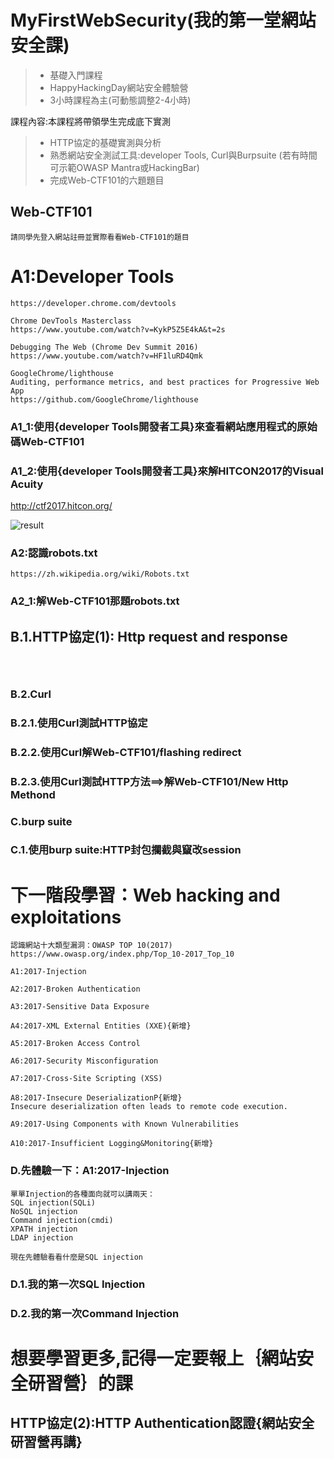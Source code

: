 # MyFirstWebSecurity(我的第一堂網站安全課)

>* 基礎入門課程
>* HappyHackingDay網站安全體驗營
>* 3小時課程為主(可動態調整2-4小時)

課程內容:本課程將帶領學生完成底下實測
>* HTTP協定的基礎實測與分析
>* 熟悉網站安全測試工具:developer Tools, Curl與Burpsuite
  (若有時間可示範OWASP Mantra或HackingBar)
>* 完成Web-CTF101的六題題目

## Web-CTF101
```
請同學先登入網站註冊並實際看看Web-CTF101的題目
```

# A1:Developer Tools
```
https://developer.chrome.com/devtools

Chrome DevTools Masterclass
https://www.youtube.com/watch?v=KykP5Z5E4kA&t=2s

Debugging The Web (Chrome Dev Summit 2016)
https://www.youtube.com/watch?v=HF1luRD4Qmk

GoogleChrome/lighthouse
Auditing, performance metrics, and best practices for Progressive Web App
https://github.com/GoogleChrome/lighthouse
```

### A1_1:使用{developer Tools開發者工具}來查看網站應用程式的原始碼Web-CTF101

### A1_2:使用{developer Tools開發者工具}來解HITCON2017的Visual Acuity

http://ctf2017.hitcon.org/

![result](pic/HITCON2017.png)

### A2:認識robots.txt
```
https://zh.wikipedia.org/wiki/Robots.txt
```

### A2_1:解Web-CTF101那題robots.txt

## B.1.HTTP協定(1): Http request and response

```



```
### B.2.Curl

### B.2.1.使用Curl測試HTTP協定

### B.2.2.使用Curl解Web-CTF101/flashing redirect

### B.2.3.使用Curl測試HTTP方法==>解Web-CTF101/New Http Methond

### C.burp suite

### C.1.使用burp suite:HTTP封包攔截與竄改session


# 下一階段學習：Web hacking and exploitations

```
認識網站十大類型漏洞：OWASP TOP 10(2017)
https://www.owasp.org/index.php/Top_10-2017_Top_10
```

```
A1:2017-Injection

A2:2017-Broken Authentication

A3:2017-Sensitive Data Exposure

A4:2017-XML External Entities (XXE){新增}

A5:2017-Broken Access Control

A6:2017-Security Misconfiguration

A7:2017-Cross-Site Scripting (XSS)

A8:2017-Insecure DeserializationP{新增}
Insecure deserialization often leads to remote code execution.

A9:2017-Using Components with Known Vulnerabilities

A10:2017-Insufficient Logging&Monitoring{新增}
```

### D.先體驗一下：A1:2017-Injection

```
單單Injection的各種面向就可以講兩天：
SQL injection(SQLi)
NoSQL injection
Command injection(cmdi) 
XPATH injection
LDAP injection

現在先體驗看看什麼是SQL injection
```
### D.1.我的第一次SQL Injection

### D.2.我的第一次Command Injection

# 想要學習更多,記得一定要報上｛網站安全研習營｝的課

## HTTP協定(2):HTTP Authentication認證{網站安全研習營再講}

